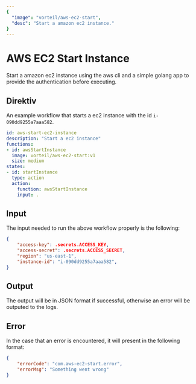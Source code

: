 ```yaml
---
{
  "image": "vorteil/aws-ec2-start",
  "desc": "Start a amazon ec2 instance."
}
---
```


# AWS EC2 Start Instance

Start a amazon ec2 instance using the aws cli and a simple golang app to provide the authentication before executing.

## Direktiv

An example workflow that starts a ec2 instance with the id `i-090dd9255a7aaa582`.

```yaml
id: aws-start-ec2-instance
description: "Start a ec2 instance"
functions:
- id: awsStartInstance
  image: vorteil/aws-ec2-start:v1
  size: medium
states:
- id: startInstance
  type: action
  action:
    function: awsStartInstance
    input: .
```

## Input

The input needed to run the above workflow properly is the following:

```json
{
    "access-key": .secrets.ACCESS_KEY,
    "access-secret": .secrets.ACCESS_SECRET,
    "region": "us-east-1",
    "instance-id": "i-090dd9255a7aaa582",
}
```

## Output

The output will be in JSON format if successful, otherwise an error will be outputed to the logs.

## Error

In the case that an error is encountered, it will present in the following format:

```json
{
    "errorCode": "com.aws-ec2-start.error",
    "errorMsg": "Something went wrong"
}
```